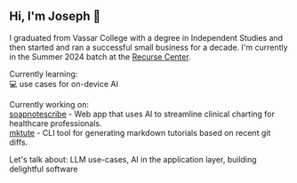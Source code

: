 ## Hi, I'm Joseph 👋

I graduated from Vassar College with a degree in Independent Studies and then started and ran a successful small business for a decade. I'm currently in the Summer 2024 batch at the [Recurse Center](https://www.recurse.com/). 
 
Currently learning:  
💻 use cases for on-device AI

Currently working on:  
[soapnotescribe](https://github.com/josephrmartinez/soapnotescribe) - Web app that uses AI to streamline clinical charting for healthcare professionals.  
[mktute](https://www.npmjs.com/package/mktute) - CLI tool for generating markdown tutorials based on recent git diffs.  

Let's talk about: LLM use-cases, AI in the application layer, building delightful software
